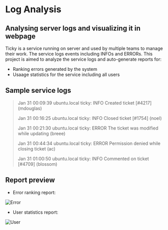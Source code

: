 # Log Analysis
## Analysing server logs and visualizing it in webpage

Ticky is a service running on server and used by multiple teams to manage their work. The service logs events including INFOs and ERRORs.
This project is aimed to analyze the service logs and auto-generate reports for:

- Ranking errors generated by the system
- Usaage statistics for the service including all users

## Sample service logs

> Jan 31 00:09:39 ubuntu.local ticky: INFO Created ticket [#4217] (mdouglas)
> 
> Jan 31 00:16:25 ubuntu.local ticky: INFO Closed ticket [#1754] (noel)
> 
> Jan 31 00:21:30 ubuntu.local ticky: ERROR The ticket was modified while updating (breee)
> 
> Jan 31 00:44:34 ubuntu.local ticky: ERROR Permission denied while closing ticket (ac)
> 
> Jan 31 01:00:50 ubuntu.local ticky: INFO Commented on ticket [#4709] (blossom)



## Report preview

- Error ranking report:


![Error](https://user-images.githubusercontent.com/25804842/127052026-974cb193-a2a4-4412-8f19-cfed239db40e.PNG)


- User statistics report:


![User](https://user-images.githubusercontent.com/25804842/127052059-f09ff138-ca6a-4361-8b69-0921c6c19ab2.PNG)
